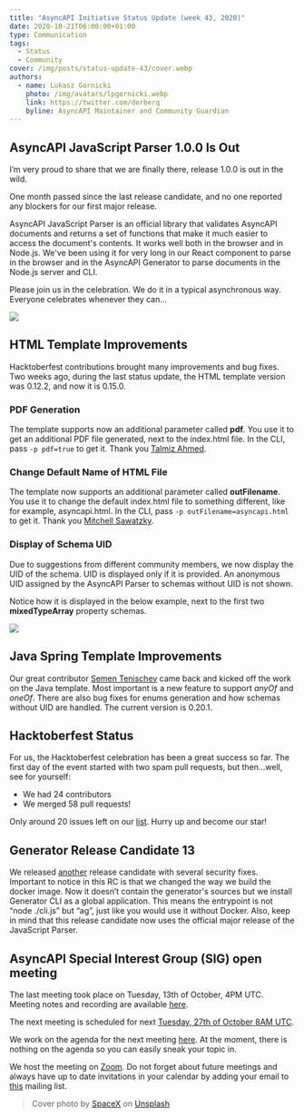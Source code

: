 ```yaml
---
title: "AsyncAPI Initiative Status Update (week 43, 2020)"
date: 2020-10-21T06:00:00+01:00
type: Communication
tags:
  - Status
  - Community
cover: /img/posts/status-update-43/cover.webp
authors:
  - name: Lukasz Gornicki
    photo: /img/avatars/lpgornicki.webp
    link: https://twitter.com/derberq
    byline: AsyncAPI Maintainer and Community Guardian
---
```


## AsyncAPI JavaScript Parser 1.0.0 Is Out

I’m very proud to share that we are finally there, release 1.0.0 is out in the wild.

One month passed since the last release candidate, and no one reported any blockers for our first major release.

AsyncAPI JavaScript Parser is an official library that validates AsyncAPI documents and returns a set of functions that make it much easier to access the document's contents. It works well both in the browser and in Node.js. We've been using it for very long in our React component to parse in the browser and in the AsyncAPI Generator to parse documents in the Node.js server and CLI.

Please join us in the celebration. We do it in a typical asynchronous way. Everyone celebrates whenever they can...

<div className="text-center">
  <img src="https://media.giphy.com/media/Vj97qNut6WDHa/giphy.gif" />
</div>

## HTML Template Improvements

Hacktoberfest contributions brought many improvements and bug fixes. Two weeks ago, during the last status update, the HTML template version was 0.12.2, and now it is 0.15.0.

### PDF Generation

The template supports now an additional parameter called **pdf**. You use it to get an additional PDF file generated, next to the index.html file. In the CLI, pass `-p pdf=true` to get it. Thank you [Talmiz Ahmed](https://github.com/HashTalmiz).

### Change Default Name of HTML File

The template now supports an additional parameter called **outFilename**. You use it to change the default index.html file to something different, like for example, asyncapi.html. In the CLI, pass `-p outFilename=asyncapi.html` to get it. Thank you [Mitchell Sawatzky](https://github.com/bufutda). 

### Display of Schema UID

Due to suggestions from different community members, we now display the UID of the schema. UID is displayed only if it is provided. An anonymous UID assigned by the AsyncAPI Parser to schemas without UID is not shown.

Notice how it is displayed in the below example, next to the first two **mixedTypeArray** property schemas.

<img className="w-3/4" src="/img/posts/status-update-43/display-schema-uid.webp" />

## Java Spring Template Improvements

Our great contributor [Semen Tenischev](https://github.com/Tenischev) came back and kicked off the work on the Java template. Most important is a new feature to support _anyOf_ and _oneOf_. There are also bug fixes for enums generation and how schemas without UID are handled. The current version is 0.20.1. 

## Hacktoberfest Status

For us, the Hacktoberfest celebration has been a great success so far. The first day of the event started with two spam pull requests, but then...well, see for yourself:
- We had 24 contributors
- We merged 58 pull requests!

Only around 20 issues left on our [list](https://docs.google.com/spreadsheets/d/1vX4J395apexutfQ0OSqPNltFKDacmemHZwCmOXwHNLo/). Hurry up and become our star!

## Generator Release Candidate 13

We released [another](https://github.com/asyncapi/generator/releases/tag/v1.0.0-rc.13) release candidate with several security fixes. Important to notice in this RC is that we changed the way we build the docker image. Now it doesn’t contain the generator's sources but we install Generator CLI as a global application. This means the entrypoint is not “node ./cli.js” but “ag”, just like you would use it without Docker. Also, keep in mind that this release candidate now uses the official major release of the JavaScript Parser.

## AsyncAPI Special Interest Group (SIG) open meeting

The last meeting took place on Tuesday, 13th of October, 4PM UTC. Meeting notes and recording are available [here](https://github.com/asyncapi/asyncapi/issues/451).

The next meeting is scheduled for next [Tuesday, 27th of October 8AM UTC](https://everytimezone.com/s/577ca99f). 

We work on the agenda for the next meeting [here](https://github.com/asyncapi/asyncapi/issues/455). At the moment, there is nothing on the agenda so you can easily sneak your topic in. 

We host the meeting on [Zoom](https://zoom.us/j/165106914). Do not forget about future meetings and always have up to date invitations in your calendar by adding your email to [this](https://groups.google.com/forum/#!forum/asyncapi-users) mailing list.

> Cover photo by <a href="https://unsplash.com/@spacex?utm_source=unsplash&amp;utm_medium=referral&amp;utm_content=creditCopyText">SpaceX</a> on <a href="https://unsplash.com/s/photos/rocket-launch?utm_source=unsplash&amp;utm_medium=referral&amp;utm_content=creditCopyText">Unsplash</a>
